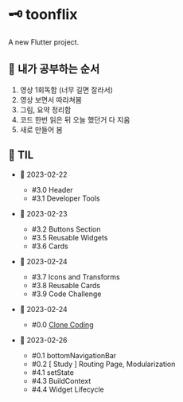 # 🗝 toonflix

A new Flutter project.

## 📑 내가 공부하는 순서
  1. 영상 1회독함 (너무 길면 잘라서)
  2. 영상 보면서 따라쳐봄
  3. 그림, 요약 정리함
  4. 코드 한번 읽은 뒤 오늘 했던거 다 지움
  5. 새로 만들어 봄


## 📑 TIL

- 🌸 2023-02-22
  - #3.0 Header
  - #3.1 Developer Tools

- 🌸 2023-02-23
  - #3.2 Buttons Section
  - #3.5 Reusable Widgets
  - #3.6 Cards

- 🌸 2023-02-24
  - #3.7 Icons and Transforms
  - #3.8 Reusable Cards
  - #3.9 Code Challenge
  
- 🌸 2023-02-24
  - #0.0 [Clone Coding](https://github.com/GangOn0215/flutter-clone-coding.git)
  
- 🌸 2023-02-26
  - #0.1 bottomNavigationBar
  - #0.2 [ Study ] Routing Page, Modularization 
  - #4.1 setState
  - #4.3 BuildContext 
  - #4.4 Widget Lifecycle
